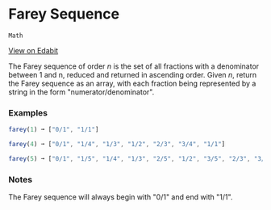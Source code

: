 # Farey Sequence

`Math`

[View on Edabit](https://edabit.com/challenge/QKj3nR5yATPMCkSw7)

The Farey sequence of order _n_ is the set of all fractions with a denominator between 1 and n, reduced and returned in ascending order. Given _n_, return the Farey sequence as an array, with each fraction being represented by a string in the form "numerator/denominator".

### Examples

```js
farey(1) ➞ ["0/1", "1/1"]

farey(4) ➞ ["0/1", "1/4", "1/3", "1/2", "2/3", "3/4", "1/1"]

farey(5) ➞ ["0/1", "1/5", "1/4", "1/3", "2/5", "1/2", "3/5", "2/3", "3/4", "4/5", "1/1"]
```

### Notes

The Farey sequence will always begin with "0/1" and end with "1/1".
